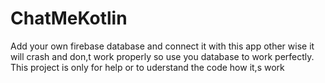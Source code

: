 # ChatMeKotlin
Add your own firebase database and connect it with this app other wise it will crash and don,t work properly so use you database to work perfectly.
This project is only for help or to uderstand the code how it,s work
